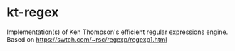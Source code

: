 # kt-regex
Implementation(s) of Ken Thompson's efficient regular expressions engine. Based on https://swtch.com/~rsc/regexp/regexp1.html
